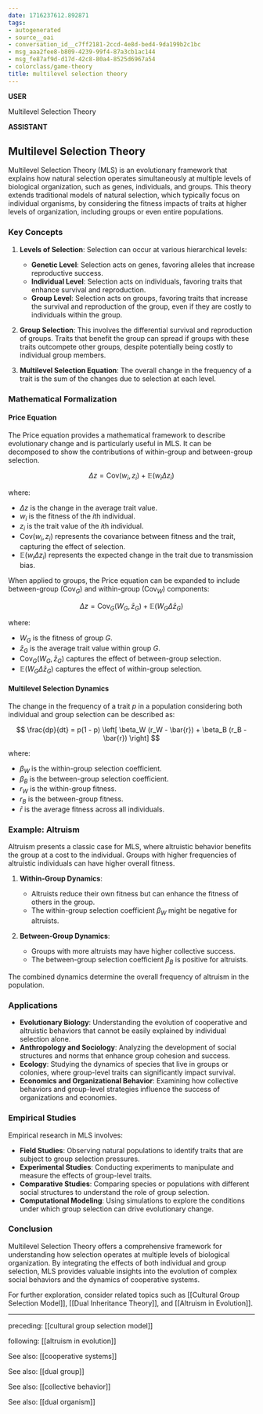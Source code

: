 ```yaml
---
date: 1716237612.892871
tags:
- autogenerated
- source__oai
- conversation_id__c7ff2181-2ccd-4e8d-bed4-9da199b2c1bc
- msg_aaa2fee8-b809-4239-99f4-87a3cb1ac144
- msg_fe87af9d-d17d-42c8-80a4-8525d6967a54
- colorclass/game-theory
title: multilevel selection theory
---
```


**USER**

Multilevel Selection Theory


**ASSISTANT**

## Multilevel Selection Theory

Multilevel Selection Theory (MLS) is an evolutionary framework that explains how natural selection operates simultaneously at multiple levels of biological organization, such as genes, individuals, and groups. This theory extends traditional models of natural selection, which typically focus on individual organisms, by considering the fitness impacts of traits at higher levels of organization, including groups or even entire populations.

### Key Concepts

1. **Levels of Selection**: Selection can occur at various hierarchical levels:
   - **Genetic Level**: Selection acts on genes, favoring alleles that increase reproductive success.
   - **Individual Level**: Selection acts on individuals, favoring traits that enhance survival and reproduction.
   - **Group Level**: Selection acts on groups, favoring traits that increase the survival and reproduction of the group, even if they are costly to individuals within the group.

2. **Group Selection**: This involves the differential survival and reproduction of groups. Traits that benefit the group can spread if groups with these traits outcompete other groups, despite potentially being costly to individual group members.

3. **Multilevel Selection Equation**: The overall change in the frequency of a trait is the sum of the changes due to selection at each level.

### Mathematical Formalization

#### Price Equation

The Price equation provides a mathematical framework to describe evolutionary change and is particularly useful in MLS. It can be decomposed to show the contributions of within-group and between-group selection.

$$
\Delta z = \mathrm{Cov}(w_i, z_i) + \mathbb{E}(w_i \Delta z_i)
$$

where:
- $\Delta z$ is the change in the average trait value.
- $w_i$ is the fitness of the $i$th individual.
- $z_i$ is the trait value of the $i$th individual.
- $\mathrm{Cov}(w_i, z_i)$ represents the covariance between fitness and the trait, capturing the effect of selection.
- $\mathbb{E}(w_i \Delta z_i)$ represents the expected change in the trait due to transmission bias.

When applied to groups, the Price equation can be expanded to include between-group ($\mathrm{Cov}_G$) and within-group ($\mathrm{Cov}_W$) components:

$$
\Delta z = \mathrm{Cov}_G(W_G, \bar{z}_G) + \mathbb{E}(W_G \Delta \bar{z}_G)
$$

where:
- $W_G$ is the fitness of group $G$.
- $\bar{z}_G$ is the average trait value within group $G$.
- $\mathrm{Cov}_G(W_G, \bar{z}_G)$ captures the effect of between-group selection.
- $\mathbb{E}(W_G \Delta \bar{z}_G)$ captures the effect of within-group selection.

#### Multilevel Selection Dynamics

The change in the frequency of a trait $p$ in a population considering both individual and group selection can be described as:

$$
\frac{dp}{dt} = p(1 - p) \left[ \beta_W (r_W - \bar{r}) + \beta_B (r_B - \bar{r}) \right]
$$

where:
- $\beta_W$ is the within-group selection coefficient.
- $\beta_B$ is the between-group selection coefficient.
- $r_W$ is the within-group fitness.
- $r_B$ is the between-group fitness.
- $\bar{r}$ is the average fitness across all individuals.

### Example: Altruism

Altruism presents a classic case for MLS, where altruistic behavior benefits the group at a cost to the individual. Groups with higher frequencies of altruistic individuals can have higher overall fitness.

1. **Within-Group Dynamics**:
   - Altruists reduce their own fitness but can enhance the fitness of others in the group.
   - The within-group selection coefficient $\beta_W$ might be negative for altruists.

2. **Between-Group Dynamics**:
   - Groups with more altruists may have higher collective success.
   - The between-group selection coefficient $\beta_B$ is positive for altruists.

The combined dynamics determine the overall frequency of altruism in the population.

### Applications

- **Evolutionary Biology**: Understanding the evolution of cooperative and altruistic behaviors that cannot be easily explained by individual selection alone.
- **Anthropology and Sociology**: Analyzing the development of social structures and norms that enhance group cohesion and success.
- **Ecology**: Studying the dynamics of species that live in groups or colonies, where group-level traits can significantly impact survival.
- **Economics and Organizational Behavior**: Examining how collective behaviors and group-level strategies influence the success of organizations and economies.

### Empirical Studies

Empirical research in MLS involves:
- **Field Studies**: Observing natural populations to identify traits that are subject to group selection pressures.
- **Experimental Studies**: Conducting experiments to manipulate and measure the effects of group-level traits.
- **Comparative Studies**: Comparing species or populations with different social structures to understand the role of group selection.
- **Computational Modeling**: Using simulations to explore the conditions under which group selection can drive evolutionary change.

### Conclusion

Multilevel Selection Theory offers a comprehensive framework for understanding how selection operates at multiple levels of biological organization. By integrating the effects of both individual and group selection, MLS provides valuable insights into the evolution of complex social behaviors and the dynamics of cooperative systems.

For further exploration, consider related topics such as [[Cultural Group Selection Model]], [[Dual Inheritance Theory]], and [[Altruism in Evolution]].


---

preceding: [[cultural group selection model]]  


following: [[altruism in evolution]]

See also: [[cooperative systems]]


See also: [[dual group]]


See also: [[collective behavior]]


See also: [[dual organism]]